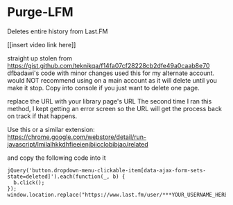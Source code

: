 # Purge-LFM
Deletes entire history from Last.FM

[[insert video link here]]

straight up stolen from https://gist.github.com/teknikqa/f14fa07cf28228cb2dfe49a0caab8e70
dfbadawi's code with minor changes
used this for my alternate account. would NOT recommend using on a main account as it will delete until you make it stop. Copy into console if you just want to delete one page.

replace the URL with your library page's URL
The second time I ran this method, I kept getting an error screen so the URL will get the process back on track if that happens.

Use this or a similar extension: https://chrome.google.com/webstore/detail/run-javascript/lmilalhkkdhfieeienjbiicclobibjao/related

and copy the following code into it

```
jQuery('button.dropdown-menu-clickable-item[data-ajax-form-sets-state=deleted]').each(function(_, b) {
  b.click();
});
window.location.replace("https://www.last.fm/user/***YOUR_USERNAME_HERE***/library")
```
